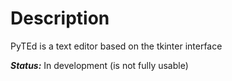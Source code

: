 # Description
PyTEd is a text editor based on the tkinter interface  

***Status:*** In development (is not fully usable)